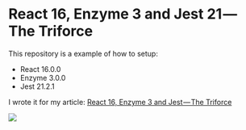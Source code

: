 # React 16, Enzyme 3 and Jest 21 — The Triforce

This repository is a example of how to setup:

- React 16.0.0
- Enzyme 3.0.0
- Jest 21.2.1

I wrote it for my article: [React 16, Enzyme 3 and Jest — The Triforce](https://medium.com/@oieduardorabelo/react-16-enzyme-3-jest-21-the-triforce-bbd2c52ef541)

![](https://cdn-images-1.medium.com/max/1000/1*osrqrRs8FHz6KBuVXO-5bg.jpeg)
